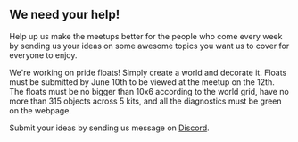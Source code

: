 <h2 id='help_us'>We need your help!</h2>
<p>Help up us make the meetups better for the people who come every week by sending us your ideas on some awesome topics you want us to cover for everyone to enjoy.</p>
<p>We're working on pride floats! Simply create a world and decorate it. Floats must be submitted by June 10th to be viewed at the meetup on the 12th. The floats must be no bigger than 10x6 according to the world grid, have no more than 315 objects across 5 kits, and all the diagnostics must be green on the webpage.</p>
<p>Submit your ideas by sending us message on <a href="https://discord.me/vrlgbtq" target="_blank">Discord</a>.</p>